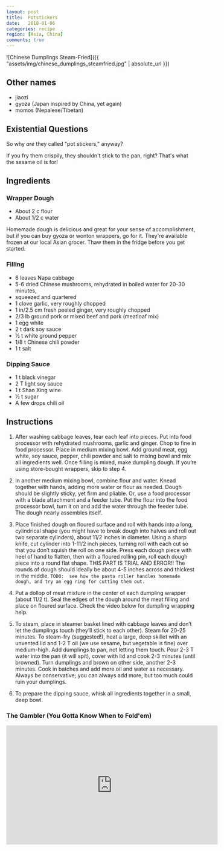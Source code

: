 ```yaml
---
layout: post
title:  Potstickers
date:   2018-01-06
categories: recipe
region: [Asia, China]
comments: true
---
```

![Chinese Dumplings Steam-Fried]({{ "assets/img/chinese_dumplings_steamfried.jpg" | absolute_url }})

## Other names
- jiaozi 
- gyoza (Japan inspired by China, yet again)
- momos (Nepalese/Tibetan)

## Existential Questions

So why *are* they called "pot stickers," anyway?

If you fry them crispily, they shouldn't stick to the pan, right?  That's what the sesame oil is for!



## Ingredients ## 
### Wrapper Dough ###
+ About 2 c flour
+ About 1/2 c water

Homemade dough is delicious and great for your sense of accomplishment, but if you can buy gyoza or wonton wrappers, go for it.  They're available frozen at our local Asian grocer.  Thaw them in the fridge before you get started.

### Filling ###

+ 6 leaves Napa cabbage
+ 5-6 dried Chinese mushrooms, rehydrated in boiled water for 20-30 minutes, 
+ squeezed and quartered
+ 1 clove garlic, very roughly chopped
+ 1 in/2.5 cm fresh peeled ginger, very roughly chopped
+ 2/3 lb ground pork or mixed beef and pork (meatloaf mix)
+ 1 egg white
+ 2 t dark soy sauce
+ ½ t white ground pepper
+ 1/8 t Chinese chili powder
+ 1 t salt

### Dipping Sauce ###
+ 1 t black vinegar
+ 2 T light soy sauce
+ 1 t Shao Xing wine
+ ½ t sugar
+ A few drops chili oil

## Instructions

1.  After washing cabbage leaves, tear each leaf into pieces. Put into food processor with rehydrated mushrooms, garlic and ginger. Chop to fine in food processor. Place in medium mixing bowl. Add ground meat, egg white, soy sauce, pepper, chili powder and salt to mixing bowl and mix all ingredients well. Once filling is mixed, make dumpling dough. If you’re using store-bought wrappers, skip to step 4.

2.  In another medium mixing bowl, combine flour and water. Knead together with hands, adding more water or flour as needed. Dough should be slightly sticky, yet firm and pliable. Or, use a food processor with a blade attachment and a feeder tube. Put the flour into the food processor bowl, turn it on and add the water through the feeder tube. The dough nearly assembles itself.

3.  Place finished dough on floured surface and roll with hands into a long, cylindrical shape (you might have to break dough into halves and roll out two separate cylinders), about 11/2 inches in diameter. Using a sharp knife, cut cylinder into 1-11/2 inch pieces, turning roll with each cut so that you don’t squish the roll on one side. Press each dough piece with heel of hand to flatten, then with a floured rolling pin, roll each dough piece into a round flat shape. THIS PART IS TRIAL AND ERROR!! The rounds of dough should ideally be about 4-5 inches across and thickest in the middle.  `TODO:  see how the pasta roller handles homemade dough, and try an egg ring for cutting them out.`

4.  Put a dollop of meat mixture in the center of each dumpling wrapper (about 11/2 t). Seal the edges of the dough around the meat filling and place on floured surface. Check the video below for dumpling wrapping help.

5.  To steam, place in steamer basket lined with cabbage leaves and don’t let the dumplings touch (they’ll stick to each other). Steam for 20-25 minutes. To steam-fry (suggested!), heat a large, deep skillet with an unvented lid and 1-2 T oil (we use sesame, but vegetable is fine) over medium-high. Add dumplings to pan, not letting them touch. Pour 2-3 T water into the pan (it will spit), cover with lid and cook 2-3 minutes (until browned). Turn dumplings and brown on other side, another 2-3 minutes. Cook in batches and add more oil and water as necessary. Always be conservative; you can always add more, but too much could ruin your dumplings.

6.  To prepare the dipping sauce, whisk all ingredients together in a small, deep bowl.

### The Gambler (You Gotta Know When to Fold'em)

<iframe width="560" height="315" src="https://www.youtube.com/embed/84-QPpmIleA" frameborder="0" allow="autoplay; encrypted-media" allowfullscreen></iframe>

